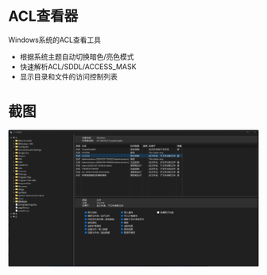 # ACL查看器
Windows系统的ACL查看工具

- 根据系统主题自动切换暗色/亮色模式
- 快速解析ACL/SDDL/ACCESS_MASK
- 显示目录和文件的访问控制列表

# 截图

![ACLViewer](https://raw.githubusercontent.com/sorabug/ACLViewer/34bf7f81238d2a6eff0bf13c84797ab2c4ec687f/img/UI.png)
